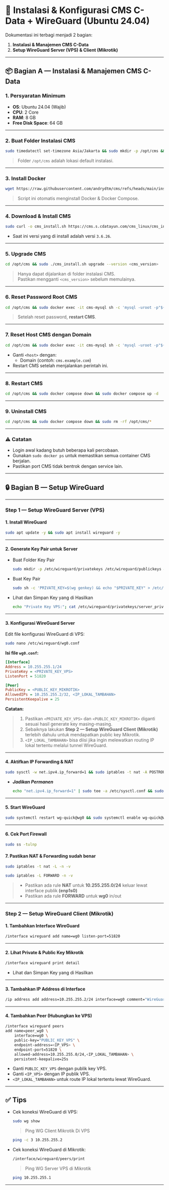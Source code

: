 # 🚀 Instalasi & Konfigurasi CMS C-Data + WireGuard (Ubuntu 24.04)

Dokumentasi ini terbagi menjadi 2 bagian:

1. **Instalasi & Manajemen CMS C-Data**
2. **Setup WireGuard Server (VPS) & Client (Mikrotik)**

---

## 📦 Bagian A — Instalasi & Manajemen CMS C-Data

### 1. Persyaratan Minimum

- **OS**: Ubuntu 24.04 (Wajib)
- **CPU**: 2 Core
- **RAM**: 8 GB
- **Free Disk Space**: 64 GB

---

### 2. Buat Folder Instalasi CMS

```bash
sudo timedatectl set-timezone Asia/Jakarta && sudo mkdir -p /opt/cms && sudo chmod -R 755 /opt/cms && cd /opt/cms
```

> Folder `/opt/cms` adalah lokasi default instalasi.

---

### 3. Install Docker

```bash
wget https://raw.githubusercontent.com/andrydtm/cms/refs/heads/main/install_docker.sh && sudo chmod +x install_docker.sh && sudo ./install_docker.sh
```

> Script ini otomatis menginstall Docker & Docker Compose.

---

### 4. Download & Install CMS

```bash
sudo curl -o cms_install.sh https://cms.s.cdatayun.com/cms_linux/cms_install.sh && sudo chmod +x ./cms_install.sh && sudo ./cms_install.sh install --version 3.6.26
```

- Saat ini versi yang di install adalah versi `3.6.26`.  

---

### 5. Upgrade CMS

```bash
cd /opt/cms && sudo ./cms_install.sh upgrade --version <cms_version>
```

> Hanya dapat dijalankan di folder instalasi CMS.  
> Pastikan mengganti `<cms_version>` sebelum memulainya.

---

### 6. Reset Password Root CMS

```bash
cd /opt/cms && sudo docker exec -it cms-mysql sh -c 'mysql -uroot -p"${MYSQL_ROOT_PASSWORD}" ccssx_boot -e "source /reset_pwd/reset_pwd.sql"'
```

> Setelah reset password, **restart CMS**.

---

### 7. Reset Host CMS dengan Domain

```bash
cd /opt/cms && sudo docker exec -it cms-mysql sh -c 'mysql -uroot -p"${MYSQL_ROOT_PASSWORD}" ccssx_boot -e "update sys_tenant set ip = \"<host>\" "'
```

- Ganti `<host>` dengan:
  - Domain (contoh: `cms.example.com`)
- Restart CMS setelah menjalankan perintah ini.

---

### 8. Restart CMS

```bash
cd /opt/cms && sudo docker compose down && sudo docker compose up -d
```

---

### 9. Uninstall CMS

```bash
cd /opt/cms && sudo docker compose down && sudo rm -rf /opt/cms/*
```

---

### ⚠️ Catatan

- Login awal kadang butuh beberapa kali percobaan.
- Gunakan `sudo docker ps` untuk memastikan semua container CMS berjalan.
- Pastikan port CMS tidak bentrok dengan service lain.

---

## 🔒 Bagian B — Setup WireGuard

---

### Step 1 — Setup WireGuard Server (VPS)

#### 1. Install WireGuard

  ```bash
  sudo apt update -y && sudo apt install wireguard -y
  ```

---

#### 2. Generate Key Pair untuk Server
- Buat Folder Key Pair
  ```bash
  sudo mkdir -p /etc/wireguard/privatekeys /etc/wireguard/publickeys && sudo chmod 700 /etc/wireguard/privatekeys
  ```
- Buat Key Pair
  ```bash
  sudo sh -c 'PRIVATE_KEY=$(wg genkey) && echo "$PRIVATE_KEY" > /etc/wireguard/privatekeys/server_privatekey && echo "$PRIVATE_KEY" | wg pubkey > /etc/wireguard/publickeys/server_publickey'
  ```
- Lihat dan Simpan Key yang di Hasilkan
  ```bash
  echo "Private Key VPS:"; cat /etc/wireguard/privatekeys/server_privatekey; echo "Public Key VPS:"; cat /etc/wireguard/publickeys/server_publickey
  ```
  
---

#### 3. Konfigurasi WireGuard Server

Edit file konfigurasi WireGuard di VPS:

```bash
sudo nano /etc/wireguard/wg0.conf
```

**Isi file `wg0.conf`:**

```ini
[Interface]
Address = 10.255.255.1/24
PrivateKey = <PRIVATE_KEY_VPS>
ListenPort = 51820

[Peer]
PublicKey = <PUBLIC_KEY_MIKROTIK>
AllowedIPs = 10.255.255.2/32, <IP_LOKAL_TAMBAHAN>
PersistentKeepalive = 25
```

**Catatan:**
  > 1. Pastikan `<PRIVATE_KEY_VPS>` dan `<PUBLIC_KEY_MIKROTIK>` diganti sesuai hasil generate key masing-masing.
  > 2. Sebaiknya lakukan **Step 2 — Setup WireGuard Client (Mikrotik)** terlebih dahulu untuk mendapatkan public key Mikrotik.
  > 3. `<IP_LOKAL_TAMBAHAN>` bisa diisi jika ingin melewatkan routing IP lokal tertentu melalui tunnel WireGuard.

---

#### 4. Aktifkan IP Forwarding & NAT

```bash
sudo sysctl -w net.ipv4.ip_forward=1 && sudo iptables -t nat -A POSTROUTING -s 10.255.255.0/24 -o enp1s0 -j MASQUERADE && sudo iptables -A FORWARD -i wg0 -j ACCEPT && sudo iptables -A FORWARD -o wg0 -j ACCEPT
```

- ***Jadikan Permanen***
  
  ```bash
  echo "net.ipv4.ip_forward=1" | sudo tee -a /etc/sysctl.conf && sudo sysctl -p && sudo apt install iptables-persistent -y && sudo netfilter-persistent save
  ```

---

#### 5. Start WireGuard

```bash
sudo systemctl restart wg-quick@wg0 && sudo systemctl enable wg-quick@wg0 && sudo systemctl status --no-pager wg-quick@wg0
```

---

#### 6. Cek Port Firewall

```bash
sudo ss -tulnp
```

#### 7. Pastikan NAT & Forwarding sudah benar

```bash
sudo iptables -t nat -L -n -v
```
```bash
sudo iptables -L FORWARD -n -v
```
>- Pastikan ada rule **NAT** untuk **10.255.255.0/24** keluar lewat interface publik **(enp1s0)**
>- Pastikan ada rule **FORWARD** untuk **wg0** in/out

---

### Step 2 — Setup WireGuard Client (Mikrotik)

#### 1. Tambahkan Interface WireGuard

```bash
/interface wireguard add name=wg0 listen-port=51820
```

---

#### 2. Lihat Private & Public Key Mikrotik

```bash
/interface wireguard print detail
```
- Lihat dan Simpan Key yang di Hasilkan
---

#### 3. Tambahkan IP Address di Interface

```bash
/ip address add address=10.255.255.2/24 interface=wg0 comment="WireGuard"
```

---

#### 4. Tambahkan Peer (Hubungkan ke VPS)

```bash
/interface wireguard peers
add name=peer_wg0 \
    interface=wg0 \
    public-key="PUBLIC_KEY_VPS" \
    endpoint-address=<IP_VPS> \
    endpoint-port=51820 \
    allowed-address=10.255.255.0/24,<IP_LOKAL_TAMBAHAN> \
    persistent-keepalive=25s
```

- Ganti `PUBLIC_KEY_VPS` dengan publik key VPS.
- Ganti `<IP_VPS>` dengan IP publik VPS.
- `<IP_LOKAL_TAMBAHAN>` untuk route IP lokal tertentu lewat WireGuard.

---

## ✅ Tips

- Cek koneksi WireGuard di VPS:
  ```bash
  sudo wg show
  ```
  > Ping WG Client Mikrotik Di VPS
  ```bash
  ping -c 3 10.255.255.2
  ```
- Cek koneksi WireGuard di Mikrotik:
  ```bash
  /interface/wireguard/peers/print
  ```
  > Ping WG Server VPS di Mikrotik
  ```bash
  ping 10.255.255.1
  ```

---
